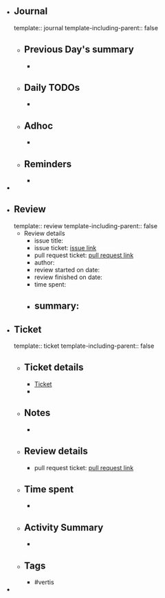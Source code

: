 - ## Journal
  template:: journal
  template-including-parent:: false
	- ## Previous Day's summary
		-
	- ## Daily TODOs
		-
	- ## Adhoc
		-
	- ## Reminders
		-
-
- ## Review
  template:: review
  template-including-parent:: false
	- Review details
		- issue title:
		- issue ticket: [issue link](link.to.the.issue.ticket)
		- pull request ticket: [pull request link](link.to.the.pull.request)
		- author:
		- review started on date:
		- review finished on date:
		- time spent:
		- summary:
			-
- ## Ticket
  template:: ticket
  template-including-parent:: false
	- ## Ticket details
		- [Ticket](https://gitlab.vertis.com:8443/vertis/mv2/-/issues/6821)
		-
	- ## Notes
		-
	- ## Review details
		- pull request ticket: [pull request link](https://gitlab.vertis.com:8443/vertis/mv2/-/merge_requests/365)
	- ## Time spent
		-
	- ## Activity Summary
		-
	- ## Tags
		- #vertis
-